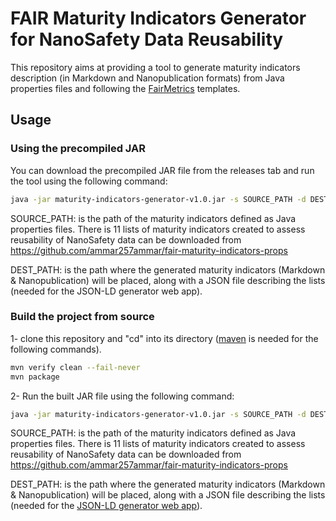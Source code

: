 # FAIR Maturity Indicators Generator for NanoSafety Data Reusability 

This repository aims at providing a tool to generate maturity indicators description (in Markdown and Nanopublication formats) from Java properties files and following the [FairMetrics](https://github.com/FAIRMetrics) templates.



## Usage



### Using the precompiled JAR

You can download the precompiled JAR file from the releases tab and run the tool using the following command:

```bash
java -jar maturity-indicators-generator-v1.0.jar -s SOURCE_PATH -d DEST_PATH
```



SOURCE_PATH: is the path of the maturity indicators defined as Java properties files. There is 11 lists of maturity indicators created to assess reusability of NanoSafety data can be downloaded from https://github.com/ammar257ammar/fair-maturity-indicators-props

DEST_PATH: is the path where the generated maturity indicators (Markdown & Nanopublication) will be placed, along with a JSON file describing the lists (needed for the JSON-LD generator web app).



### Build the project from source

1- clone this repository and "cd" into its directory ([maven](https://maven.apache.org/download.cgi) is needed for the following commands).

```bash
mvn verify clean --fail-never
mvn package 
```



2- Run the built JAR file using the following command:

```bash
java -jar maturity-indicators-generator-v1.0.jar -s SOURCE_PATH -d DEST_PATH
```



SOURCE_PATH: is the path of the maturity indicators defined as Java properties files. There is 11 lists of maturity indicators created to assess reusability of NanoSafety data can be downloaded from https://github.com/ammar257ammar/fair-maturity-indicators-props

DEST_PATH: is the path where the generated maturity indicators (Markdown & Nanopublication) will be placed, along with a JSON file describing the lists (needed for the [JSON-LD generator web app](https://github.com/ammar257ammar/fair-maturity-indicators-jsonld-webapp)).